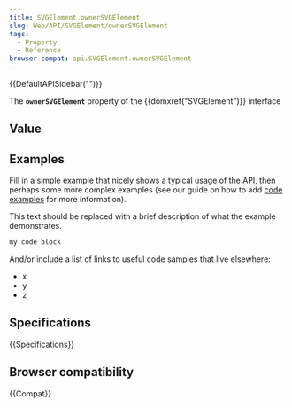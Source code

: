 ```yaml
---
title: SVGElement.ownerSVGElement
slug: Web/API/SVGElement/ownerSVGElement
tags:
  - Property
  - Reference
browser-compat: api.SVGElement.ownerSVGElement
---
```

{{DefaultAPISidebar("")}}

The **`ownerSVGElement`** property of the {{domxref("SVGElement")}} interface 

## Value



## Examples

Fill in a simple example that nicely shows a typical usage of the API, then perhaps some more complex examples (see our guide on how to add [code examples](/en-US/docs/MDN/Contribute/Structures/Code_examples) for more information).

This text should be replaced with a brief description of what the example demonstrates.

```js
my code block
```

And/or include a list of links to useful code samples that live elsewhere:

*   x
*   y
*   z

## Specifications

{{Specifications}}

## Browser compatibility

{{Compat}}


